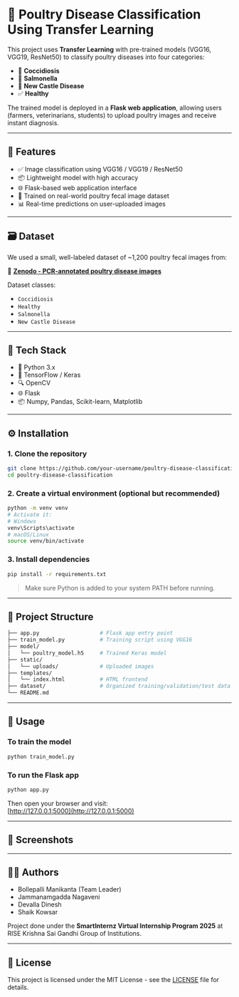 
# 🐔 Poultry Disease Classification Using Transfer Learning

This project uses **Transfer Learning** with pre-trained models (VGG16, VGG19, ResNet50) to classify poultry diseases into four categories:

- 🦠 **Coccidiosis**
- 🧬 **Salmonella**
- 🦠 **New Castle Disease**
- ✅ **Healthy**

The trained model is deployed in a **Flask web application**, allowing users (farmers, veterinarians, students) to upload poultry images and receive instant diagnosis.

---

## 🚀 Features

- ✅ Image classification using VGG16 / VGG19 / ResNet50
- 📦 Lightweight model with high accuracy
- 🌐 Flask-based web application interface
- 🧠 Trained on real-world poultry fecal image dataset
- 📊 Real-time predictions on user-uploaded images

---

## 🗃️ Dataset

We used a small, well-labeled dataset of ~1,200 poultry fecal images from:

🔗 **[Zenodo - PCR-annotated poultry disease images](https://zenodo.org/records/5801834)**

Dataset classes:
- `Coccidiosis`
- `Healthy`
- `Salmonella`
- `New Castle Disease`

---

## 🧰 Tech Stack

- 🐍 Python 3.x
- 🧠 TensorFlow / Keras
- 🔍 OpenCV
- 🌐 Flask
- 📦 Numpy, Pandas, Scikit-learn, Matplotlib

---

## ⚙️ Installation

### 1. Clone the repository

```bash
git clone https://github.com/your-username/poultry-disease-classification.git
cd poultry-disease-classification
```

### 2. Create a virtual environment (optional but recommended)

```bash
python -m venv venv
# Activate it:
# Windows
venv\Scripts\activate
# macOS/Linux
source venv/bin/activate
```

### 3. Install dependencies

```bash
pip install -r requirements.txt
```

> Make sure Python is added to your system PATH before running.

---

## 📁 Project Structure

```bash
├── app.py                   # Flask app entry point
├── train_model.py           # Training script using VGG16
├── model/
│   └── poultry_model.h5     # Trained Keras model
├── static/
│   └── uploads/             # Uploaded images
├── templates/
│   └── index.html           # HTML frontend
├── dataset/                 # Organized training/validation/test data
└── README.md
```

---

## 🧪 Usage

### To train the model

```bash
python train_model.py
```

### To run the Flask app

```bash
python app.py
```

Then open your browser and visit:  
[http://127.0.0.1:5000](http://127.0.0.1:5000)

---

## 📸 Screenshots

<!-- Add UI screenshots here -->

---

## 🧑‍💻 Authors

- Bollepalli Manikanta (Team Leader)  
- Jammanamgadda Nagaveni  
- Devalla Dinesh  
- Shaik Kowsar  

Project done under the **SmartInternz Virtual Internship Program 2025** at RISE Krishna Sai Gandhi Group of Institutions.

---

## 📜 License

This project is licensed under the MIT License - see the [LICENSE](LICENSE) file for details.
